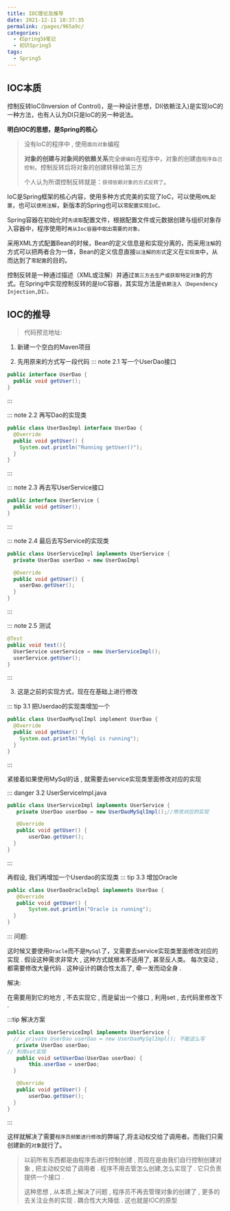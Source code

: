 ```yaml
---
title: IOC理论及推导
date: 2021-12-11 18:37:35
permalink: /pages/965a9c/
categories:
  - 《Spring5》笔记
  - 初识Spring5
tags:
  - Spring5
---
```


## IOC本质

控制反转IoC(Inversion of Control)，是一种设计思想，DI(依赖注入)是实现IoC的一种方法，也有人认为DI只是IoC的另一种说法。

**明白IOC的思想，是Spring的核心**

> 没有IoC的程序中 , 使用`面向对象`编程 
> 
> **对象的创建与对象间的依赖关系**完全`硬编码`在程序中，对象的创建由`程序自己控制`，控制反转后将对象的创建转移给第三方
> 
> 个人认为所谓控制反转就是：`获得依赖对象的方式反转了`。


IoC是Spring框架的核心内容，使用多种方式完美的实现了IoC，可以使用`XML配置`，也可以`使用注解`，新版本的Spring也可以`零配置实现IoC。`

Spring容器在初始化时`先读取`配置文件，根据配置文件或元数据创建与组织对象存入容器中，程序使用时`再从Ioc容器中取出需要的对象。`

采用XML方式配置Bean的时候，Bean的定义信息是和实现分离的，而采用`注解`的方式可以把两者合为一体，Bean的定义信息直接`以注解的形式`定义在`实现类`中，从而达到了`零配置`的目的。

控制反转是一种通过描述（XML或注解）并通过`第三方去生产或获取特定对象`的方式。在Spring中实现控制反转的是IoC容器，其实现方法是`依赖注入（Dependency Injection,DI）。`

## IOC的推导

> 代码预览地址:
1. 新建一个空白的Maven项目
   
2. 先用原来的方式写一段代码
::: note 2.1 写一个UserDao接口
```java
public interface UserDao {
  public void getUser();
}
```
:::

::: note 2.2 再写Dao的实现类
```java
public class UserDaoImpl interface UserDao {
  @Override
  public void getUser() {
    System.out.println("Running getUser()");
  }
}
```
:::

::: note 2.3 再去写UserService接口
``` java
public interface UserService {
  public void getUser();
}
```
:::

::: note 2.4 最后去写Service的实现类
```java
public class UserServiceImpl implements UserService {
  private UserDao userDao = new UserDaoImpl

  @Override
  public void getUser() {
    userDao.getUser();
  }
}
```
:::

::: note 2.5 测试
```java
@Test
public void test(){
  UserService userService = new UserServiceImpl();
  userService.getUser();
}
```
:::


3. 这是之前的实现方式，现在在基础上进行修改

::: tip 3.1 把Userdao的实现类增加一个 
```java
public class UserDaoMysqlImpl implement UserDao {
  @Override
  public void getUser() {
    System.out.println("MySql is running");
  }
}
```
:::

紧接着如果使用MySql的话 , 就需要去service实现类里面修改对应的实现

::: danger 3.2 UserServiceImpl.java
```java
public class UserServiceImpl implements UserService {
   private UserDao userDao = new UserDaoMySqlImpl();//修改对应的实现

   @Override
   public void getUser() {
       userDao.getUser();
  }
}
```
:::


再假设, 我们再增加一个Userdao的实现类
::: tip 3.3 增加Oracle
```java
public class UserDaoOracleImpl implements UserDao {
   @Override
   public void getUser() {
       System.out.println("Oracle is running");
  }
}
```
:::
问题:

这时候又要使用`Oracle`而不是`MySql`了，又需要去service实现类里面修改对应的实现 . 假设这种需求非常大 , 这种方式就根本不适用了, 甚至反人类。 每次变动 , 都需要修改大量代码 . 这种设计的耦合性太高了, 牵一发而动全身 .

解决:

在需要用到它的地方 , 不去实现它 , 而是留出一个接口 , 利用set , 去代码里修改下 .

:::tip 解决方案
```java 
public class UserServiceImpl implements UserService {
  //  private UserDao userDao = new UserDaoMySqlImpl(); 不能这么写
   private UserDao userDao;
// 利用set实现
   public void setUserDao(UserDao userDao) {
       this.userDao = userDao;
  }

   @Override
   public void getUser() {
       userDao.getUser();
  }
}
```
:::

这样就解决了需要`程序员频繁进行修改`的弊端了,将主动权交给了调用者。而我们只需创建新的`对象`就行了。

> 以前所有东西都是由程序去进行控制创建 , 而现在是由我们自行控制创建对象 , 把主动权交给了调用者 . 程序不用去管怎么创建,怎么实现了 . 它只负责提供一个接口 .
>
> 这种思想 , 从本质上解决了问题 , 程序员不再去管理对象的创建了 , 更多的去关注业务的实现 . 耦合性大大降低 . 这也就是IOC的原型 

